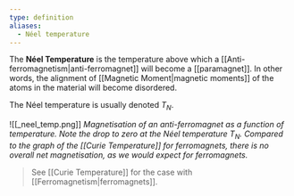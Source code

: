 ```yaml
---
type: definition
aliases:
  - Néel temperature
---
```

The **Néel Temperature** is the temperature above which a [[Anti-ferromagnetism|anti-ferromagnet]] will become a [[paramagnet]]. In other words, the alignment of [[Magnetic Moment|magnetic moments]] of the atoms in the material will become disordered.

The Néel temperature is usually denoted $T_{N}$.

![[_neel_temp.png]]
*Magnetisation of an anti-ferromagnet as a function of temperature. Note the drop to zero at the Néel temperature $T_{N}$. Compared to the graph of the [[Curie Temperature]] for ferromagnets, there is no overall net magnetisation, as we would expect for ferromagnets.*

> See [[Curie Temperature]] for the case with [[Ferromagnetism|ferromagnets]].